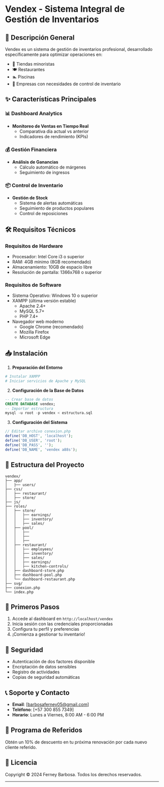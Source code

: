 # Vendex - Sistema Integral de Gestión de Inventarios

## 🌟 Descripción General

Vendex es un sistema de gestión de inventarios profesional, desarrollado específicamente para optimizar operaciones en:
- 🏪 Tiendas minoristas
- 🍽️ Restaurantes
- 🏊 Piscinas
- 🏢 Empresas con necesidades de control de inventario

## ✨ Características Principales

### 📊 Dashboard Analytics
- **Monitoreo de Ventas en Tiempo Real**
  - Comparativa día actual vs anterior
  - Indicadores de rendimiento (KPIs)

### 💰 Gestión Financiera
- **Análisis de Ganancias**
  - Cálculo automático de márgenes
  - Seguimiento de ingresos

### 📦 Control de Inventario
- **Gestión de Stock**
  - Sistema de alertas automáticas
  - Seguimiento de productos populares
  - Control de reposiciones

## 🛠️ Requisitos Técnicos

### Requisitos de Hardware
- Procesador: Intel Core i3 o superior
- RAM: 4GB mínimo (8GB recomendado)
- Almacenamiento: 10GB de espacio libre
- Resolución de pantalla: 1366x768 o superior

### Requisitos de Software
- Sistema Operativo: Windows 10 o superior
- XAMPP (última versión estable)
  - Apache 2.4+
  - MySQL 5.7+
  - PHP 7.4+
- Navegador web moderno
  - Google Chrome (recomendado)
  - Mozilla Firefox
  - Microsoft Edge

## 📥 Instalación

1. **Preparación del Entorno**
```bash
# Instalar XAMPP
# Iniciar servicios de Apache y MySQL
```

2. **Configuración de la Base de Datos**
```sql
-- Crear base de datos
CREATE DATABASE vendex;
-- Importar estructura
mysql -u root -p vendex < estructura.sql
```

3. **Configuración del Sistema**
```php
// Editar archivo conexion.php
define('DB_HOST', 'localhost');
define('DB_USER', 'root');
define('DB_PASS', '');
define('DB_NAME', 'vendex a88s');
```

## 📁 Estructura del Proyecto

```
vendex/
├── app/
│   ├── users/  
├── css/
│   ├── restaurant/
│   ├── store/
├── js/
├── roles/
│   ├── store/
│   │   ├── earnings/
│   │   ├── inventory/
│   │   ├── sales/
│   ├── pool/
│   │   ├──
│   │   ├──
│   │   ├──
│   ├── restaurant/
│   │   ├── employees/
│   │   ├── inventory/
│   │   ├── sales/
│   │   ├── earnings/
│   │   ├── kitchen-controls/
│   ├── dashboard-store.php
│   ├── dashboard-pool.php
│   └── dashboard-restaurant.php
├── svg/
├── conexion.php
└── index.php
```

## 🚀 Primeros Pasos

1. Accede al dashboard en `http://localhost/vendex`
2. Inicia sesión con las credenciales proporcionadas
3. Configura tu perfil y preferencias
4. ¡Comienza a gestionar tu inventario!

## 🔐 Seguridad

- Autenticación de dos factores disponible
- Encriptación de datos sensibles
- Registro de actividades
- Copias de seguridad automáticas

## 📞 Soporte y Contacto

- **Email**: [barbosaferney05@gmail.com]
- **Teléfono**: [+57 300 855 7349]
- **Horario**: Lunes a Viernes, 8:00 AM - 6:00 PM

## 🤝 Programa de Referidos

Obtén un 10% de descuento en tu próxima renovación por cada nuevo cliente referido.

## 📄 Licencia

Copyright © 2024 Ferney Barbosa. Todos los derechos reservados.

---

